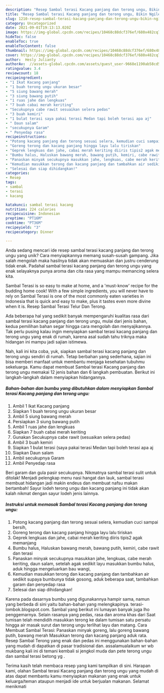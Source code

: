 ```yaml
---
description: "Resep Sambal terasi Kacang panjang dan terong ungu, Bikin Ngiler"
title: "Resep Sambal terasi Kacang panjang dan terong ungu, Bikin Ngiler"
slug: 1210-resep-sambal-terasi-kacang-panjang-dan-terong-ungu-bikin-ngiler
category: Uncategorized
date: 2021-09-01T19:13:13.020Z
image: https://img-global.cpcdn.com/recipes/10468c88dcf376ef/680x482cq70/sambal-terasi-kacang-panjang-dan-terong-ungu-foto-resep-utama.jpg
hideToc: false
enableToc: true
enableTocContent: false
thumbnail: https://img-global.cpcdn.com/recipes/10468c88dcf376ef/680x482cq70/sambal-terasi-kacang-panjang-dan-terong-ungu-foto-resep-utama.jpg
cover: https://img-global.cpcdn.com/recipes/10468c88dcf376ef/680x482cq70/sambal-terasi-kacang-panjang-dan-terong-ungu-foto-resep-utama.jpg
author:  Hesly Julianty
authorAv:  //assets-global.cpcdn.com/assets/guest_user-9668e1190ab58cd58d666d5934e79c79da2e02f4421a6ed9abc4b163da97d6e7.png
ratingvalue: 3.4
reviewcount: 18
recipeingredient:
- "1 Ikat Kacang panjang"
- "1 buah terong ungu ukuran besar"
- "5 siung bawang merah"
- "3 siung bawang putih"
- "1 ruas jahe dan lengkuas"
- "7 buah cabai merah keriting"
- "Secukupnya cabe rawit sesuaikan selera pedas"
- "3 buah kemiri"
- "1 bulat terasi saya pakai terasi Medan tapi boleh terasi apa aj"
- " Daun salam"
- "secukupnya Garam"
- " Penyedap rasa"
recipeinstructions:
- "Potong kacang panjang dan terong sesuai selera, kemudian cuci sampai bersih,"
- "Goreng terong dan kacang panjang hingga layu lalu tiriskan"
- "Geprek lengkuas dan jahe, cabai merah keriting diiris tipis2 agak memanjang"
- "Bumbu halus, Haluskan bawang merah, bawang putih, kemiri, cabe rawit dan terasi"
- "Panaskan minyak secukupnya masukkan jahe, lengkuas, cabe merah keriting, daun salam, setelah agak sedikit layu masukkan bumbu halus, aduk hingga mengeluarkan bau wangi,"
- "Kemudian masukkan terong dan kacang panjang dan tambahkan air sedikit supaya bumbunya tidak gosong, aduk beberapa saat, tambahkan garam dan penyedap rasa"
- "Selesai dan siap dihidangkan!"
categories:
- Resep
tags:
- sambal
- terasi
- kacang

katakunci: sambal terasi kacang 
nutrition: 224 calories
recipecuisine: Indonesian
preptime: "PT16M"
cooktime: "PT36M"
recipeyield: "3"
recipecategory: Dinner

---
```



Anda sedang mencari ide resep sambal terasi kacang panjang dan terong ungu yang unik? Cara menyiapkannya memang susah-susah gampang. Jika salah mengolah maka hasilnya tidak akan memuaskan dan justru cenderung tidak enak. Padahal sambal terasi kacang panjang dan terong ungu yang enak selayaknya punya aroma dan cita rasa yang mampu memancing selera kita.


Sambal Terasi is so easy to make at home, and a &#39;must-know&#39; recipe for the budding home cook! With a few simple ingredients, you will never have to rely on Sambal Terasi is one of the most commonly eaten varieties in Indonesia that is quick and easy to make, plus it tastes even more divine when it is. Resep Sambal Terasi Telur Dan Terong.

Ada beberapa hal yang sedikit banyak mempengaruhi kualitas rasa dari sambal terasi kacang panjang dan terong ungu, mulai dari jenis bahan, kedua pemilihan bahan segar hingga cara mengolah dan menyajikannya. Tak perlu pusing kalau ingin menyiapkan sambal terasi kacang panjang dan terong ungu yang enak di rumah, karena asal sudah tahu triknya maka hidangan ini mampu jadi sajian istimewa.


Nah, kali ini kita coba, yuk, siapkan sambal terasi kacang panjang dan terong ungu sendiri di rumah. Tetap berbahan yang sederhana, sajian ini bisa memberi manfaat untuk membantu menjaga kesehatan tubuhmu sekeluarga. Kamu dapat membuat Sambal terasi Kacang panjang dan terong ungu memakai 12 jenis bahan dan 6 langkah pembuatan. Berikut ini langkah-langkah dalam menyiapkan hidangannya.

<!--inarticleads1-->

##### Bahan-bahan dan bumbu yang dibutuhkan dalam menyiapkan Sambal terasi Kacang panjang dan terong ungu:

1. Ambil 1 Ikat Kacang panjang
1. Siapkan 1 buah terong ungu ukuran besar
1. Ambil 5 siung bawang merah
1. Persiapkan 3 siung bawang putih
1. Ambil 1 ruas jahe dan lengkuas
1. Siapkan 7 buah cabai merah keriting
1. Gunakan Secukupnya cabe rawit (sesuaikan selera pedas)
1. Ambil 3 buah kemiri
1. Siapkan 1 bulat terasi (saya pakai terasi Medan tapi boleh terasi apa aj
1. Siapkan  Daun salam
1. Ambil secukupnya Garam
1. Ambil  Penyedap rasa


Beri garam dan gula pasir secukupnya. Nikmatnya sambal terasi sulit untuk ditolak! Menjadi pelengkap menu nasi hangat dan lauk, sambal terasi membuat hidangan jadi makin endeus dan membuat nafsu makan bertambah! Sayur lodeh terong ungu dan kacang panjang ini tidak akan kalah nikmat dengan sayur lodeh jenis lainnya. 

<!--inarticleads2-->

##### Instruksi untuk memasak Sambal terasi Kacang panjang dan terong ungu:

1. Potong kacang panjang dan terong sesuai selera, kemudian cuci sampai bersih,
1. Goreng terong dan kacang panjang hingga layu lalu tiriskan
1. Geprek lengkuas dan jahe, cabai merah keriting diiris tipis2 agak memanjang
1. Bumbu halus, Haluskan bawang merah, bawang putih, kemiri, cabe rawit dan terasi
1. Panaskan minyak secukupnya masukkan jahe, lengkuas, cabe merah keriting, daun salam, setelah agak sedikit layu masukkan bumbu halus, aduk hingga mengeluarkan bau wangi,
1. Kemudian masukkan terong dan kacang panjang dan tambahkan air sedikit supaya bumbunya tidak gosong, aduk beberapa saat, tambahkan garam dan penyedap rasa
1. Selesai dan siap dihidangkan!

Karena pada dasarnya bumbu yang digunakannya hampir sama, namun yang berbeda di sini yaitu bahan-bahan yang melengkapinya. terasi-lombok.blogspot.com. Sambal yang berikut ini lumayan banyak juga lho penggemarnya. Selain rasanya yang pedas, rasa dan aroma khas dari Saat tumisan telah mendidih masukkan terong ke dalam tumisan satu persatu hingga air masak surut dan terong ungu terlihat layu dan matang. Cara Membuat Sambal Terasi: Panaskan minyak goreng, lalu goreng bawang putih, bawang merah Masukkan terong dan kacang panjang aduk rata. Resep Sambal Terong yang enak dan pedas ini menggunakan bahan-bahan yang mudah di dapatkan di pasar tradisional dan. assalamualaikum wr wb mukbang kali ini di temani kembali si jengkol muda dan pete terong ungu dan sambal terasi betong yg . 

Terima kasih telah membaca resep yang kami tampilkan di sini. Harapan kami, olahan Sambal terasi Kacang panjang dan terong ungu yang mudah di atas dapat membantu kamu menyiapkan makanan yang enak untuk keluarga/teman ataupun menjadi ide untuk berjualan makanan. Selamat menikmati
